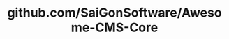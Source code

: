 ---
layout: post
title: github.com/SaiGonSoftware/Awesome-CMS-Core
categories: link
tags: [انگلیسی, برنامه‌نویسی]
---